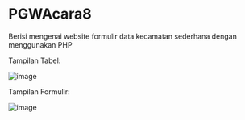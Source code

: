 # PGWAcara8
Berisi mengenai website formulir data kecamatan sederhana dengan menggunakan PHP


Tampilan Tabel:

![image](https://github.com/user-attachments/assets/e51f7c05-f24a-4f52-a773-19e028f01879)


Tampilan Formulir:

![image](https://github.com/user-attachments/assets/46d4bcb6-daed-421b-8f48-70cffd9ff3d8)

